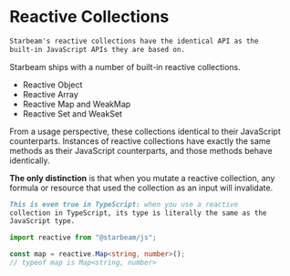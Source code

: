 # Reactive Collections

```md em
Starbeam's reactive collections have the identical API as the
built-in JavaScript APIs they are based on.
```

Starbeam ships with a number of built-in reactive collections.

- Reactive Object
- Reactive Array
- Reactive Map and WeakMap
- Reactive Set and WeakSet

From a usage perspective, these collections identical to their
JavaScript counterparts. Instances of reactive collections have
exactly the same methods as their JavaScript counterparts, and
those methods behave identically.

**The only distinction** is that when you mutate a reactive
collection, any formula or resource that used the collection as
an input will invalidate.

```md tip
This is even true in TypeScript: when you use a reactive
collection in TypeScript, its type is literally the same as the
JavaScript type.
```

```ts
import reactive from "@starbeam/js";

const map = reactive.Map<string, number>();
// typeof map is Map<string, number>
```

